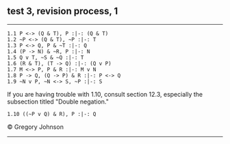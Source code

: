 ## test 3, revision process, 1

---

~~~{.ProofChecker .JohnsonSL options="fonts tabindent render" guides="fitch" points="10" late-credit="10"}
1.1 P <-> (Q & T), P :|-: (Q & T)
1.2 ~P <-> (Q & T), ~P :|-: T
1.3 P <-> Q, P & ~T :|-: Q
1.4 (P -> N) & ~R, P :|-: N
1.5 Q v T, ~S & ~Q :|-: T
1.6 (R & T), (T -> Q) :|-: (Q v P)
1.7 M <-> P, P & R :|-: M v N
1.8 P -> Q, (Q -> P) & R :|-: P <-> Q
1.9 ~N v P, ~N <-> S, ~P :|-: S
~~~

If you are having trouble with 1.10, consult section 12.3, especially the subsection titled "Double negation."

~~~{.ProofChecker .JohnsonSL options="fonts tabindent render" guides="fitch" points="10" late-credit="10"}
1.10 ((~P v Q) & R), P :|-: Q
~~~

<p>&copy; <script>document.write(new Date().getFullYear())</script> Gregory Johnson</p>

---

